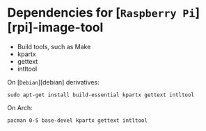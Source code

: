 
# Dependencies for [`Raspberry Pi`][rpi]-image-tool

* Build tools, such as Make
* kpartx
* gettext
* intltool

On [`Debian`][debian] derivatives:

```
sudo apt-get install build-essential kpartx gettext intltool
```


On Arch:

```
pacman 0-S base-devel kpartx gettext intltool
```

